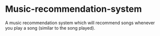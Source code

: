 # Music-recommendation-system
 A music recommendation system which will recommend songs whenever you play a song (similar to the song played).
